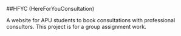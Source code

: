 ##HFYC 
(HereForYouConsultation)

A website for APU students to book consultations with professional consultors. This project is for a group assignment work. 
